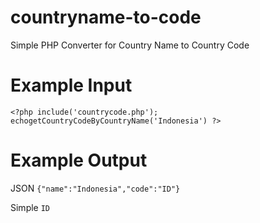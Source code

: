 # countryname-to-code
Simple PHP Converter for Country Name to Country Code

# Example Input
``<?php
include('countrycode.php');
echogetCountryCodeByCountryName('Indonesia')
?>``

# Example Output

JSON
``
{"name":"Indonesia","code":"ID"}
``

Simple
``
ID
``
